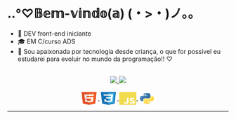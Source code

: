 # ..°♡𝔹𝕖𝕞-𝕧𝕚𝕟𝕕𝕠(𝕒) (・>・)ノ。。

<ul>
  <li>🎨 DEV front-end iniciante</li>
  <li>🎓 EM C/curso ADS</li>
  <li>🦦 Sou apaixonada por tecnologia desde criança, o que for possivel eu estudarei para evoluir no mundo da programação!! ♡</li>
</ul>

<br>

<div align="center">
  <a href="https://github.com/phellowpy">
  <img height="160em" src="https://github-readme-stats.vercel.app/api?username=phellowpy&show_icons=true&theme=synthwave&card_width=400px&locale=pt-br"/>
  <img height="160em" src="https://github-readme-stats.vercel.app/api/top-langs/?username=phellowpy&layout=compact&theme=synthwave&card_width=300px&locale=pt-br"/>
</div>

<div align="center" style="display: inline_block"><br>
  <img align="center" alt="HTML" height="30" width="40" src="https://raw.githubusercontent.com/devicons/devicon/master/icons/html5/html5-original.svg">
  <img align="center" alt="CSS" height="30" width="40" src="https://raw.githubusercontent.com/devicons/devicon/master/icons/css3/css3-original.svg">
  <img align="center" alt="Js" height="30" width="40" src="https://raw.githubusercontent.com/devicons/devicon/master/icons/javascript/javascript-plain.svg">
  <img align="center" alt="Python" height="30" width="40" src="https://raw.githubusercontent.com/devicons/devicon/master/icons/python/python-original.svg">
</div>

<hr>
